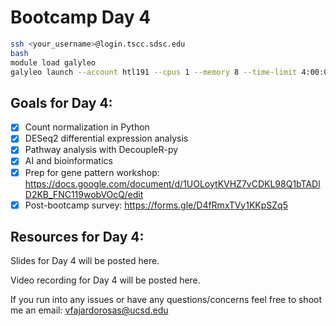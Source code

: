# Bootcamp Day 4

```bash
ssh <your_username>@login.tscc.sdsc.edu
bash
module load galyleo
galyleo launch --account htl191 --cpus 1 --memory 8 --time-limit 4:00:00 --partition hotel --qos hotel
```

## Goals for Day 4:
- [X] Count normalization in Python
- [X] DESeq2 differential expression analysis
- [X] Pathway analysis with DecoupleR-py
- [X] AI and bioinformatics
- [X] Prep for gene pattern workshop: https://docs.google.com/document/d/1UOLoytKVHZ7vCDKL98Q1bTADlD2KB_FNC119wobVOcQ/edit
- [X] Post-bootcamp survey: https://forms.gle/D4fRmxTVy1KKpSZq5

## Resources for Day 4:

Slides for Day 4 will be posted here.

Video recording for Day 4 will be posted here.

If you run into any issues or have any questions/concerns feel free to shoot me an email: vfajardorosas@ucsd.edu
